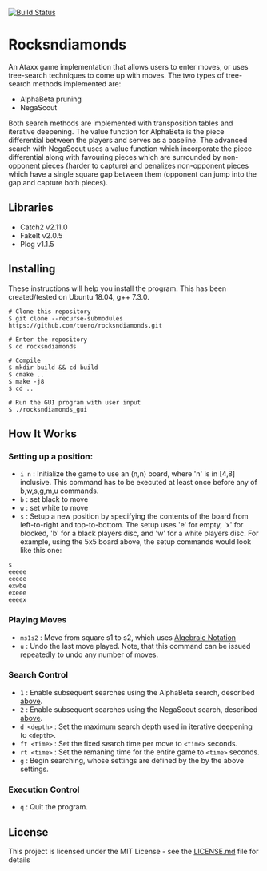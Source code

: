 [![Build Status](https://travis-ci.com/tuero/rocksndiamonds.svg?token=zarvik1a4n45zBNhaz4z&branch=master)](https://travis-ci.com/tuero/rocksndiamonds)

# Rocksndiamonds
An Ataxx game implementation that allows users to enter moves, or uses tree-search techniques to come up with moves. The two types of tree-search methods implemented are:
- AlphaBeta pruning
- NegaScout

Both search methods are implemented with transposition tables and iterative deepening. The value function for AlphaBeta is the piece differential between the players and serves as a baseline. The advanced search with NegaScout uses a value function which incorporate the piece differential along with favouring pieces which are surrounded by non-opponent pieces (harder to capture) and penalizes non-opponent pieces which have a single square gap between them (opponent can jump into the gap and capture both pieces).

## Libraries
- Catch2 v2.11.0
- FakeIt v2.0.5
- Plog v1.1.5


## Installing
These instructions will help you install the program. This has been created/tested on Ubuntu 18.04, g++ 7.3.0.
```
# Clone this repository
$ git clone --recurse-submodules https://github.com/tuero/rocksndiamonds.git

# Enter the repository
$ cd rocksndiamonds

# Compile
$ mkdir build && cd build
$ cmake ..
$ make -j8
$ cd ..

# Run the GUI program with user input
$ ./rocksndiamonds_gui
```

## How It Works
### Setting up a position:
- `i n` : Initialize the game to use an (n,n) board, where 'n' is in [4,8] inclusive. This command has to be executed at least once before any of b,w,s,g,m,u commands.
- `b` : set black to move
- `w` : set white to move
- `s` : Setup a new position by specifying the contents of the board from left-to-right and top-to-bottom. The setup uses 'e' for empty, 'x' for blocked, 'b' for a black players disc, and 'w' for a white players disc. For example, using the 5x5 board above, the setup commands would look like this one:
```
s 
eeeee
eeeee
exwbe
exeee
eeeex
```

### Playing Moves
- `ms1s2` : Move from square s1 to s2, which uses [Algebraic Notation](https://en.wikipedia.org/wiki/Algebraic_notation_(chess))
- `u` : Undo the last move played. Note, that this command can be issued repeatedly to undo any number of moves.


### Search Control
- `1` : Enable subsequent searches using the AlphaBeta search, described [above](#ataxx).
- `2` : Enable subsequent searches using the NegaScout search, described [above](#ataxx).
- `d <depth>` : Set the maximum search depth used in iterative deepening to `<depth>`.
- `ft <time>` : Set the fixed search time per move to `<time>` seconds.
- `rt <time>` : Set the remaning time for the entire game to `<time>` seconds.
- `g` : Begin searching, whose settings are defined by the by the above settings.


### Execution Control
- `q` : Quit the program.


## License

This project is licensed under the MIT License - see the [LICENSE.md](LICENSE.md) file for details